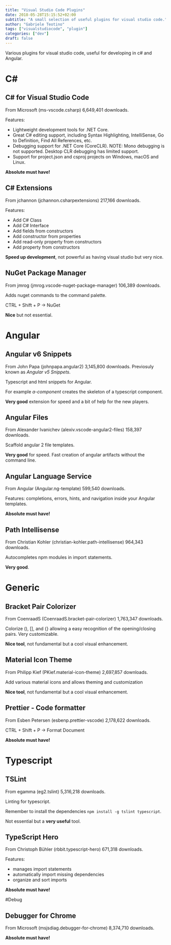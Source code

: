```yaml
---
title: "Visual Studio Code Plugins"
date: 2018-05-28T15:15:52+02:00
subtitle: "A small selection of useful plugins for visual studio code."
author: "Gabriele Teotino"
tags: ["visualstudiocode", "plugin"]
categories: ["dev"]
draft: false
---
```


Various plugins for visual studio code, useful for developing in c# and Angular.

<!--more-->

# C\#

## C# for Visual Studio Code

From Microsoft (ms-vscode.csharp) 6,649,401 downloads.

Features:

- Lightweight development tools for .NET Core.
- Great C# editing support, including Syntax Highlighting, IntelliSense, Go to Definition, Find All References, etc.
- Debugging support for .NET Core (CoreCLR). NOTE: Mono debugging is not supported. Desktop CLR debugging has limited support.
- Support for project.json and csproj projects on Windows, macOS and Linux.

**Absolute must have!**

## C# Extensions

From jchannon (jchannon.csharpextensions) 217,166 downloads.

Features:

- Add C# Class
- Add C# Interface
- Add fields from constructors
- Add constructor from properties
- Add read-only property from constructors
- Add property from constructors

**Speed up development**, not powerful as having visual studio but very nice.

## NuGet Package Manager

From jmrog (jmrog.vscode-nuget-package-manager) 106,389 downloads.

Adds nuget commands to the command palette.

CTRL + Shift + P -> NuGet

**Nice** but not essential.

# Angular

## Angular v6 Snippets

From John Papa (johnpapa.angular2) 3,145,800 downloads.
Previosuly known as *Angular v5 Snippets*.

Typescript and html snippets for Angular.

For example *a-component* creates the skeleton of a typescript component.

**Very good** extension for speed and a bit of help for the new players.

## Angular Files

From Alexander Ivanichev (alexiv.vscode-angular2-files) 158,397 downloads.

Scaffold angular 2 file templates.

**Very good** for speed. Fast creation of angular artifacts without the command line.

## Angular Language Service

From Angular (Angular.ng-template) 599,540 downloads.

Features: completions, errors, hints, and navigation inside your Angular templates.

**Absolute must have!**

## Path Intellisense

From Christian Kohler (christian-kohler.path-intellisense) 964,343 downloads.

Autocompletes npm modules in import statements.

**Very good**.

# Generic

## Bracket Pair Colorizer

From CoenraadS (CoenraadS.bracket-pair-colorizer) 1,763,347 downloads.

Colorize (), [], and {} allowing a easy recognition of the opening/closing pairs. Very customizable.

**Nice tool**, not fundamental but a cool visual enhancement.

## Material Icon Theme

From Philipp Kief (PKief.material-icon-theme) 2,697,857 downloads.

Add various material icons and allows theming and customization

**Nice tool**, not fundamental but a cool visual enhancement.

## Prettier - Code formatter

From Esben Petersen (esbenp.prettier-vscode) 2,178,622 downloads.

CTRL + Shift + P -> Format Document

**Absolute must have!**

# Typescript

## TSLint

From egamma (eg2.tslint) 5,316,218 downloads.

Linting for typescript.

Remember to install the dependencies ```npm install -g tslint typescript```.

Not essential but a **very useful** tool.

## TypeScript Hero

From Christoph Bühler (rbbit.typescript-hero) 671,318 downloads.

Features:

- manages import statements
- automatically import missing dependencies
- organize and sort imports

**Absolute must have!**

#Debug

## Debugger for Chrome

From Microsoft (msjsdiag.debugger-for-chrome) 8,374,710 downloads.

**Absolute must have!**
